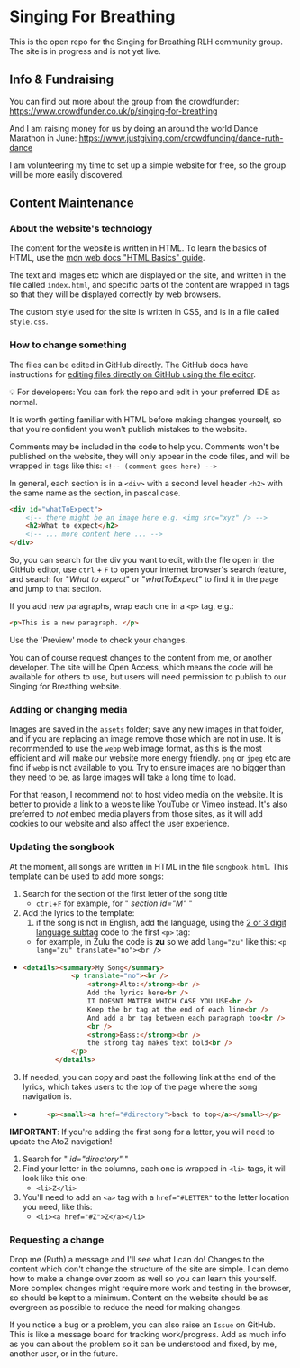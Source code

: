 # Singing For Breathing

This is the open repo for the Singing for Breathing RLH community group. The site is in progress and is not yet live.

## Info & Fundraising

You can find out more about the group from the crowdfunder: https://www.crowdfunder.co.uk/p/singing-for-breathing 

And I am raising money for us by doing an around the world Dance Marathon in June: https://www.justgiving.com/crowdfunding/dance-ruth-dance

I am volunteering my time to set up a simple website for free, so the group will be more easily discovered.

## Content Maintenance

### About the website's technology

The content for the website is written in HTML. To learn the basics of HTML, use the [mdn web docs "HTML Basics" guide](https://developer.mozilla.org/en-US/docs/Learn/Getting_started_with_the_web/HTML_basics).

The text and images etc which are displayed on the site, and written in the file called `index.html`, and specific parts of the content are wrapped in tags so that they will be displayed correctly by web browsers.

The custom style used for the site is written in CSS, and is in a file called `style.css`.

### How to change something

The files can be edited in GitHub directly.  The GitHub docs have instructions for [editing files directly on GitHub using the file editor](https://docs.github.com/en/repositories/working-with-files/managing-files/editing-files).

:bulb: For developers: You can fork the repo and edit in your preferred IDE as normal.

It is worth getting familiar with HTML before making changes yourself, so that you're confident you won't publish mistakes to the website. 

Comments may be included in the code to help you. Comments won't be published on the website, they will only appear in the code files, and will be wrapped in tags like this: `<!-- (comment goes here) -->` 

In general, each section is in a `<div>` with a second level header `<h2>` with the same name as the section, in pascal case.

```html
<div id="whatToExpect">
    <!-- there might be an image here e.g. <img src="xyz" /> -->
    <h2>What to expect</h2>
    <!-- ... more content here ... -->
</div>
```

So, you can search for the div you want to edit, with the file open in the GitHub editor, use `ctrl` + `F` to open your internet browser's search feature, and search for "_What to expect_" or "_whatToExpect_" to find it in the page and jump to that section.

If you add new paragraphs, wrap each one in a `<p>` tag, e.g.:
```html
<p>This is a new paragraph. </p>
```

Use the 'Preview' mode to check your changes.

You can of course request changes to the content from me, or another developer. The site will be Open Access, which means the code will be available for others to use, but users will need permission to publish to our Singing for Breathing website.

### Adding or changing media

Images are saved in the `assets` folder; save any new images in that folder, and if you are replacing an image remove those which are not in use.
It is recommended to use the `webp` web image format, as this is the most efficient and will make our website more energy friendly. `png` or `jpeg` etc are find if `webp` is not available to you.
Try to ensure images are no bigger than they need to be, as large images will take a long time to load.

For that reason, I recommend not to host video media on the website. It is better to provide a link to a website like YouTube or Vimeo instead. It's also preferred to _not_ embed media players from those sites, as it will add cookies to our website and also affect the user experience.

### Updating the songbook

At the moment, all songs are written in HTML in the file `songbook.html`.
This template can be used to add more songs:

1. Search for the section of the first letter of the song title
   - `ctrl`+`F` for example, for " _section id="M"_ "
2. Add the lyrics to the template:
   1. if the song is not in English, add the language, using the [2 or 3 digit language subtag](https://r12a.github.io/app-subtags/) code to the first `<p>` tag:
   -  for example, in Zulu the code is **zu** so we add `lang="zu"` like this: `<p lang="zu" translate="no"><br />`

  - ```html
    <details><summary>My Song</summary>
                <p translate="no"><br />
                    <strong>Alto:</strong><br />
                    Add the lyrics here<br />
                    IT DOESNT MATTER WHICH CASE YOU USE<br />
                    Keep the br tag at the end of each line<br />
                    And add a br tag between each paragraph too<br />
                    <br />
                    <strong>Bass:</strong><br />
                    the strong tag makes text bold<br />
                </p>
            </details>
    ```
  3. If needed, you can copy and past the following link at the end of the lyrics, which takes users to the top of the page where the song navigation is.
   - ```html
           <p><small><a href="#directory">back to top</a></small></p>
      ```
     
**IMPORTANT**: If you're adding the first song for a letter, you will need to update the AtoZ navigation!
1. Search for " _id="directory"_ "
2. Find your letter in the columns, each one is wrapped in `<li>` tags, it will look like this one:
   - `<li>Z</li> `
3. You'll need to add an `<a>` tag with a `href="#LETTER"` to the letter location you need, like this: 
   - `<li><a href="#Z">Z</a></li>`

### Requesting a change

Drop me (Ruth) a message and I'll see what I can do! Changes to the content which don't change the structure of the site are simple. I can demo how to make a change over zoom as well so you can learn this yourself. More complex changes might require more work and testing in the browser, so should be kept to a minimum.
Content on the website should be as evergreen as possible to reduce the need for making changes.

If you notice a bug or a problem, you can also raise an `Issue` on GitHub. This is like a message board for tracking work/progress. Add as much info as you can about the problem so it can be understood and fixed, by me, another user, or in the future.